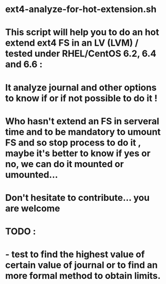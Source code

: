 # ext4-analyze-for-hot-extension.sh
#
#
#
# This script will help you to do an hot extend ext4 FS in an LV (LVM) / tested under RHEL/CentOS 6.2, 6.4 and 6.6 :
#
# It analyze journal and other options to know if or if not possible to do it !
# 
# Who hasn't extend an FS in serveral time and to be mandatory to umount FS and so stop process to do it , maybe it's better to know if yes or no, we can do it mounted or umounted...
#
# Don't hesitate to contribute... you are welcome
# 
# TODO :
#  - test to find the highest value of certain value of journal or to find an more formal method to obtain limits.
#  
